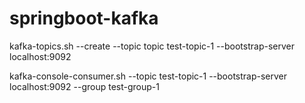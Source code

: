# springboot-kafka

kafka-topics.sh --create --topic topic test-topic-1 --bootstrap-server localhost:9092

kafka-console-consumer.sh --topic test-topic-1 --bootstrap-server localhost:9092 --group test-group-1
